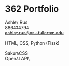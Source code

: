 # 362 Portfolio

Ashley Rus\
886434794\
ashley.rus@csu.fullerton.edu\
\
HTML, CSS, Python (Flask)\
\
SakuraCSS\
OpenAI API\